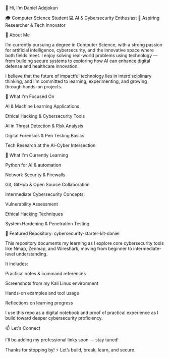 
👋 Hi, I'm Daniel Adejokun

🎓 Computer Science Student
💻 AI & Cybersecurity Enthusiast
🚀 Aspiring Researcher & Tech Innovator

🚀 About Me

I’m currently pursuing a degree in Computer Science, with a strong passion for artificial intelligence, cybersecurity, and the innovative space where both fields meet. I enjoy solving real-world problems using technology — from building secure systems to exploring how AI can enhance digital defense and healthcare innovation.

I believe that the future of impactful technology lies in interdisciplinary thinking, and I’m committed to learning, experimenting, and growing through hands-on projects.

🔭 What I'm Focused On

AI & Machine Learning Applications

Ethical Hacking & Cybersecurity Tools

AI in Threat Detection & Risk Analysis

Digital Forensics & Pen Testing Basics

Tech Research at the AI–Cyber Intersection

🌱 What I'm Currently Learning

Python for AI & automation

Network Security & Firewalls

Git, GitHub & Open Source Collaboration

Intermediate Cybersecurity Concepts:

Vulnerability Assessment

Ethical Hacking Techniques

System Hardening & Penetration Testing

📁 Featured Repository: cybersecurity-starter-kit-daniel

This repository documents my learning as I explore core cybersecurity tools like Nmap, Zenmap, and Wireshark, moving from beginner to intermediate-level understanding.

It includes:

Practical notes & command references

Screenshots from my Kali Linux environment

Hands-on examples and tool usage

Reflections on learning progress

I use this repo as a digital notebook and proof of practical experience as I build toward deeper cybersecurity proficiency.

📫 Let's Connect

I'll be adding my professional links soon — stay tuned!

Thanks for stopping by! ⚡ Let’s build, break, learn, and secure.
